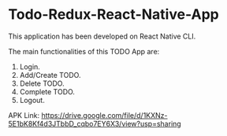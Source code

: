 # Todo-Redux-React-Native-App

This application has been developed on React Native CLI.

The main functionalities of this TODO App are:

1. Login.
2. Add/Create TODO.
3. Delete TODO.
4. Complete TODO.
5. Logout.

APK Link: https://drive.google.com/file/d/1KXNz-5E1bK8Kf4d3JTbbD_cqbo7EY6X3/view?usp=sharing
